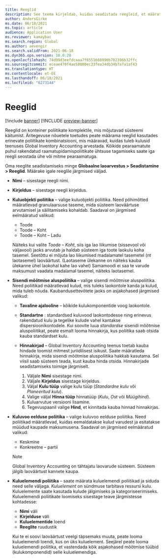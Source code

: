 ```yaml
---
title: Reeglid
description: See teema kirjeldab, kuidas seadistada reegleid, et määrata, kuidas kulusid peaks Global Inventory Accounting teenuses arvesse võtma.
author: AndersGirke
ms.date: 06/18/2021
ms.topic: article
audience: Application User
ms.reviewer: kamaybac
ms.search.region: Global
ms.author: aevengir
ms.search.validFrom: 2021-06-18
ms.dyn365.ops.version: 10.0.20
ms.openlocfilehash: 74d99d3eefdcaaa7f6551668990b702396b32ffc
ms.sourcegitcommit: eceae470f4ae58000ec33fea34db34b7a7a1af43
ms.translationtype: HT
ms.contentlocale: et-EE
ms.lasthandoff: 06/18/2021
ms.locfileid: "6273144"
---
```

# <a name="conventions"></a>Reeglid

[!include [banner](../includes/banner.md)]
[!INCLUDE [preview-banner](../includes/preview-banner.md)]

Reeglid on konteiner poliitikate komplektile, mis mõjutavad süsteemi käitumist. Äritegevuse nõuetele toetudes peate määrama reeglid kasutades erinevate poliitikate kombinatsiooni, mis määravad, kuidas tuleb kulusid teenuses Global Inventory Accounting arvestada. Kõikide pearaamatute puhul rakendatud raamatupidamispoliitikate ühtsuse tagamiseks saate iga reegli seostada ühe või mitme pearaamatuga.

Oma reeglite seadistamiseks minge **Globaalne laoarvestus \> Seadistamine \> Reeglid**. Määrake igale reeglile järgmised väljad.

- **Nimi** – sisestage reegli nimi.
- **Kirjeldus** – sisestage reegli kirjeldus.
- **Kuluobjekti poliitika** – valige kuluobjekti poliitika. Need põhimõtted määratlevad granulaarsuse taseme, mida süsteem laoväärtuse arvutamisel ja säilitamiseks kohaldab. Saadaval on järgmised eelmääratud valikud:

    - Toode
    - Toode – Koht
    - Toode – Koht – Ladu

    Näiteks kui valite *Toode – Koht*, siis iga lao liikumise (sissevool või väljavool) jaoks arvutab ja haldab süsteem iga toote laokulu koha tasemel. Seetõttu ei mõjuta lao liikumised madalamatel tasemetel (nt laotasemel) laoväärtust. (Laotaseme ülekanne on näiteks kauba ülekanne ühel laokohal kahe lao vahel) Samamoodi ei saa te varude maksumust vaadata madalamal tasemel, näiteks laotasemel.

- **Sisendi mõõtmise aluspoliitika** – valige sisendi mõõtmise aluspoliitika. Need poliitikad määratlevad kulud, mis tuleks laokontole kanda ja kulud, mida tuleb nõuda. Kaubandusettevõtete jaoks on asjakohased järgmised valikud:

    - **Tavaline ajalooline** – kõikide kulukomponentide voog laokontole.
    - **Standartne** : standardsed kuluvood laokontodesse ning erinevus rakendatud kulu ja tegelike kulude vahel kantakse dispersioonikontodele. Kui soovite luua *standardse* sisendi mõõtmise aluspoliitikat, peate esmalt looma hinnakirja, kus poliitika saab otsida kauba standardset kulu.
    - **Hinnakirjad** – Global Inventory Accounting teenus toetab kauba hindade toomist mitmest juriidilisest isikust. Saate määratleda hinnakirja, mida sisendi mõõtmise aluspoliitika hakkab kasutama. Sel viisil saab süsteem teada, kust kauba hinda otsida. Hinnakirjade seadistamiseks toimige järgmiselt.

        1. Väljale **Nimi** sisestage nimi.
        1. Väljale **Kirjeldus** sisestage kirjeldus.
        1. Väljal **Kulu tüüp** valige kulu tüüp (*Standardne kulu* või *Planeeritud kulu*).
        1. Valige väljal **Hinna tüüp** hinnatüüp (*Kulu*, *Ost* või *Müügihind*).
        1. Kuluarvutue versiooni lisamine.
        1. Tegevuspaanil valige **Hind**, et kinnitada kauba hinnad hinnakirjas.

- **Kuluvoo eelduse poliitika** – valige kuluvoo eelduse poliitika. Need poliitikad määratlevad, kuidas eemaldatakse kulud varudest ja esitatakse müüdud kaupade maksumusena. Saadaval on järgmised eelmääratud valikud:

    - Keskmine
    - Konkreetne – partii

    > [!NOTE]
    > Global Inventory Accounting on tähtajatu laovarude süsteem. Süsteem jälgib laoväärtust kannete kaupa.

- **Kuluelemendi poliitika** – saate määrata kuluelemendi poliitikad ja siduda need selle väljaga. *Kuluelement* on sündmuse tarbitava ressursi kulu. Kuluelemente saate kasutada kulude jälgimiseks ja kategoriseerimiseks. Kuluelemendi poliitikate loomiseks sisestage teave järgmistesse kohtadesse:

    - **Nimi** väli
    - **Kirjelduse** väli
    - **Kuluelementide** loend
    - **Reeglite** ruudustik

    Kui te ei soovi laoväärtust veelgi täpsemaks muuta, peate looma kuluelemendi loendi, kus on üks kuluelement. Seejärel peate looma kuluelemendi poliitika, et vastendada kõik asjakohased mõõtmise tüübid (kulukomponendid) selle kuluelemendiga.
